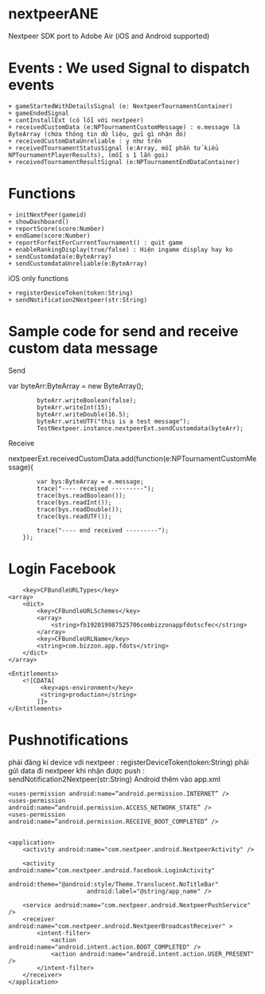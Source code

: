nextpeerANE
===========
Nextpeer SDK port to Adobe Air (iOS and Android supported)


Events : We used Signal to dispatch events
===========

	+ gameStartedWithDetailsSignal (e: NextpeerTournamentContainer)
	+ gameEndedSignal
	+ cantInstallExt (có lỗi với nextpeer)
	+ receivedCustomData (e:NPTournamentCustomMessage) : e.message là ByteArray (chứa thông tin dữ liệu, gửi gì nhận đó)
	+ receivedCustomDataUnreliable : y như trên
	+ receivedTournamentStatusSignal (e:Array, mỗi phần tử kiểu NPTournamentPlayerResults), (mỗi s 1 lần gọi)
	+ receivedTournamentResultSignal (e:NPTournamentEndDataContainer)

Functions
===========

	+ initNextPeer(gameid)
	+ showDashboard()
	+ reportScore(score:Number)
	+ endGame(score:Number)
	+ reportForfeitForCurrentTournament() : quit game
	+ enableRankingDisplay(true/false) : Hiện ingame display hay ko
	+ sendCustomdata(e:ByteArray)
	+ sendCustomdataUnreliable(e:ByteArray)

iOS only functions

	+ registerDeviceToken(token:String)
	+ sendNotification2Nextpeer(str:String)

Sample code for send and receive custom data message
===========

Send

var byteArr:ByteArray = new ByteArray();

			byteArr.writeBoolean(false);
			byteArr.writeInt(15);
			byteArr.writeDouble(16.5);
			byteArr.writeUTF("this is a test message"); 
			TestNextpeer.instance.nextpeerExt.sendCustomdata(byteArr);

Receive

nextpeerExt.receivedCustomData.add(function(e:NPTournamentCustomMessage){

			var bys:ByteArray = e.message;
			trace("---- received ---------");
			trace(bys.readBoolean());
			trace(bys.readInt());
			trace(bys.readDouble());
			trace(bys.readUTF());
			
			trace("---- end received ---------"); 
		});

Login Facebook
===========

        <key>CFBundleURLTypes</key>
	<array>
		<dict>
			<key>CFBundleURLSchemes</key>
			<array>
				<string>fb192019987525706combizzonappfdotscfec</string>
			</array>
			<key>CFBundleURLName</key>
			<string>com.bizzon.app.fdots</string>
		</dict>
	</array>
	
	<Entitlements>
		<![CDATA[ 
	         <key>aps-environment</key> 
	         <string>production</string> 
	      	]]> 
	</Entitlements>

Pushnotifications
===========

phải đăng kí device với nextpeer : registerDeviceToken(token:String)
phải gửi data đi nextpeer khi nhận được push : sendNotification2Nextpeer(str:String)
Android thêm vào app.xml

	<uses-permission android:name=“android.permission.INTERNET” />	
	<uses-permission android:name=“android.permission.ACCESS_NETWORK_STATE” />	
	<uses-permission android:name=“android.permission.RECEIVE_BOOT_COMPLETED” />

		    
	<application>
		<activity android:name="com.nextpeer.android.NextpeerActivity" />   
		    	
		<activity android:name="com.nextpeer.android.facebook.LoginActivity"
				          android:theme="@android:style/Theme.Translucent.NoTitleBar"
				          android:label="@string/app_name" />
				 
		<service android:name="com.nextpeer.android.NextpeerPushService" />
		<receiver android:name="com.nextpeer.android.NextpeerBroadcastReceiver" >
			<intent-filter>
				<action android:name="android.intent.action.BOOT_COMPLETED" />
				<action android:name="android.intent.action.USER_PRESENT" />
			</intent-filter>
		</receiver>	
	</application>



